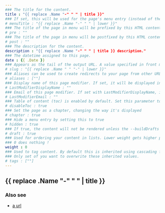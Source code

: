```yaml
---
### The title for the content.
title : "{{ replace .Name "-" " " | title }}"
### If set, this will be used for the page's menu entry (instead of the `title` attribute)
# menuTitle : "{{ replace .Name "-" " " | lower }}"
### The title of the page in menu will be prefixed by this HTML content
# pre : ""
### The title of the page in menu will be postfixed by this HTML content
# post : ""
### The description for the content.
description : "{{ replace .Name "-" " " | title }} description."
### The datetime assigned to this page.
date : {{ .Date }}
### Appears as the tail of the output URL. A value specified in front matter will override the segment of the URL based on the filename.
# slug : "{{ replace .Name " " "-" | lower }}"
### Aliases can be used to create redirects to your page from other URLs.
# aliases : [""]
### Display name of this page modifier. If set, it will be displayed in the footer.
# LastModifierDisplayName : ""
### Email of this page modifier. If set with LastModifierDisplayName, it will be displayed in the footer
# LastModifierEmail : ""
### Table of content (toc) is enabled by default. Set this parameter to true to disable it.
# disableToc : true
### Set the page as a chapter, changing the way it's displayed
# chapter : true
### Hide a menu entry by setting this to true
# hidden : true
### If true, the content will not be rendered unless the --buildDrafts flag is passed to the hugo command.
# draft : true
### Used for ordering your content in lists. Lower weight gets higher precedence. So content with lower weight will come first.
### 0 does nothing !
weight : 0
### Used to tag content. By default this is inherited using cascading from _index.md files
### Only set of you want to overwrite these inherited values.
# tags : [""]
---
```


## {{ replace .Name "-" " " | title }}

### Also see

* [a url](https://a.url)
